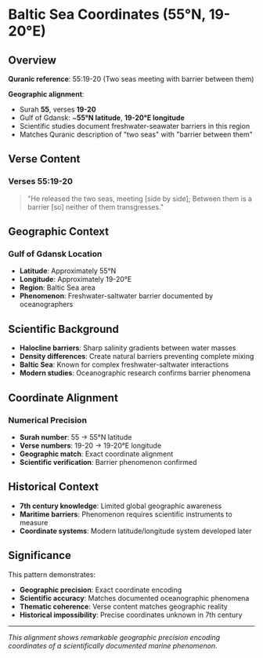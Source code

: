 # Baltic Sea Coordinates (55°N, 19-20°E)

## Overview

**Quranic reference**: 55:19-20 (Two seas meeting with barrier between them)

**Geographic alignment**:
- Surah **55**, verses **19-20**
- Gulf of Gdansk: ~**55°N latitude**, **19-20°E longitude**
- Scientific studies document freshwater-seawater barriers in this region
- Matches Quranic description of "two seas" with "barrier between them"

## Verse Content

### Verses 55:19-20
> "He released the two seas, meeting [side by side]; Between them is a barrier [so] neither of them transgresses."

## Geographic Context

### Gulf of Gdansk Location
- **Latitude**: Approximately 55°N
- **Longitude**: Approximately 19-20°E
- **Region**: Baltic Sea area
- **Phenomenon**: Freshwater-saltwater barrier documented by oceanographers

## Scientific Background

- **Halocline barriers**: Sharp salinity gradients between water masses
- **Density differences**: Create natural barriers preventing complete mixing
- **Baltic Sea**: Known for complex freshwater-saltwater interactions
- **Modern studies**: Oceanographic research confirms barrier phenomena

## Coordinate Alignment

### Numerical Precision
- **Surah number**: 55 → 55°N latitude
- **Verse numbers**: 19-20 → 19-20°E longitude
- **Geographic match**: Exact coordinate alignment
- **Scientific verification**: Barrier phenomenon confirmed

## Historical Context

- **7th century knowledge**: Limited global geographic awareness
- **Maritime barriers**: Phenomenon requires scientific instruments to measure
- **Coordinate systems**: Modern latitude/longitude system developed later

## Significance

This pattern demonstrates:
- **Geographic precision**: Exact coordinate encoding
- **Scientific accuracy**: Matches documented oceanographic phenomena
- **Thematic coherence**: Verse content matches geographic reality
- **Historical impossibility**: Precise coordinates unknown in 7th century

---

*This alignment shows remarkable geographic precision encoding coordinates of a scientifically documented marine phenomenon.*